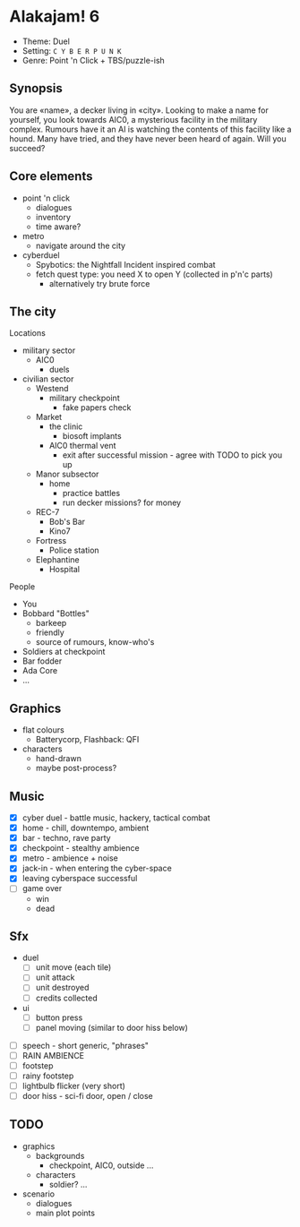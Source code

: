 # Alakajam! 6 #

 - Theme: Duel
 - Setting: `C Y B E R P U N K`
 - Genre: Point 'n Click + TBS/puzzle-ish

## Synopsis ##

You are «name», a decker living in «city». Looking to make a name for yourself, you look towards AIC0, a mysterious facility in the military complex. Rumours have it an AI is watching the contents of this facility like a hound. Many have tried, and they have never been heard of again. Will you succeed?

## Core elements ##

 - point 'n click
   - dialogues
   - inventory
   - time aware?
 - metro
   - navigate around the city
 - cyberduel
   - Spybotics: the Nightfall Incident inspired combat
   - fetch quest type: you need X to open Y (collected in p'n'c parts)
     - alternatively try brute force

## The city ##

Locations

 - military sector
   - AIC0
     - duels
 - civilian sector
   - Westend
     - military checkpoint
       - fake papers check
   - Market
     - the clinic
       - biosoft implants
     - AIC0 thermal vent
       - exit after successful mission - agree with TODO to pick you up
   - Manor subsector
     - home
       - practice battles
       - run decker missions? for money
   - REC-7
     - Bob's Bar
     - Kino7
   - Fortress
     - Police station
   - Elephantine
     - Hospital

People

 - You
 - Bobbard "Bottles"
   - barkeep
   - friendly
   - source of rumours, know-who's
 - Soldiers at checkpoint
 - Bar fodder
 - Ada Core
 - ...

## Graphics ##

 - flat colours
   - Batterycorp, Flashback: QFI
 - characters
   - hand-drawn
   - maybe post-process?

## Music ##

 - [x] cyber duel - battle music, hackery, tactical combat
 - [x] home - chill, downtempo, ambient
 - [x] bar - techno, rave party
 - [x] checkpoint - stealthy ambience
 - [x] metro - ambience + noise
 - [x] jack-in - when entering the cyber-space
 - [x] leaving cyberspace successful
 - [ ] game over
   - win
   - dead

## Sfx ##

 - duel
   - [ ] unit move (each tile)
   - [ ] unit attack
   - [ ] unit destroyed
   - [ ] credits collected
 - ui
   - [ ] button press
   - [ ] panel moving (similar to door hiss below)
 - [ ] speech - short generic, "phrases"
 - [ ] RAIN AMBIENCE
 - [ ] footstep
 - [ ] rainy footstep
 - [ ] lightbulb flicker (very short)
 - [ ] door hiss - sci-fi door, open / close

## TODO ##

 - graphics
   - backgrounds
     - checkpoint, AIC0, outside ...
   - characters
     - soldier? ...
 - scenario
   - dialogues
   - main plot points
